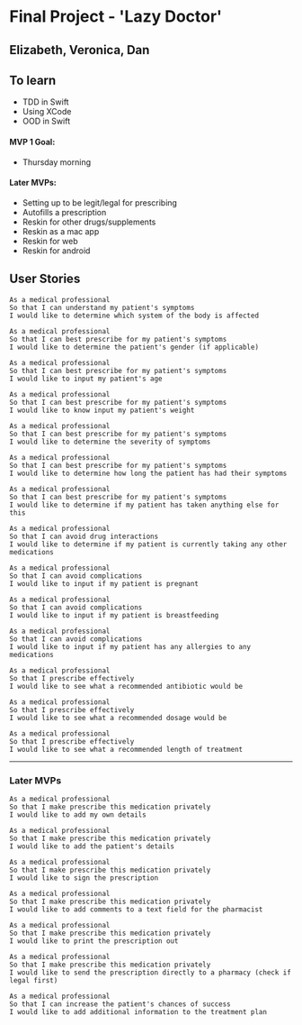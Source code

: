 # Final Project - 'Lazy Doctor'
## Elizabeth, Veronica, Dan


## To learn
- TDD in Swift
- Using XCode
- OOD in Swift

#### MVP 1 Goal:
- Thursday morning

#### Later MVPs:
- Setting up to be legit/legal for prescribing
- Autofills a prescription
- Reskin for other drugs/supplements
- Reskin as a mac app
- Reskin for web
- Reskin for android

## User Stories
```
As a medical professional
So that I can understand my patient's symptoms
I would like to determine which system of the body is affected
```

```
As a medical professional
So that I can best prescribe for my patient's symptoms
I would like to determine the patient's gender (if applicable)
```

```
As a medical professional
So that I can best prescribe for my patient's symptoms
I would like to input my patient's age
```

```
As a medical professional
So that I can best prescribe for my patient's symptoms
I would like to know input my patient's weight
```


```
As a medical professional
So that I can best prescribe for my patient's symptoms
I would like to determine the severity of symptoms
```

```
As a medical professional
So that I can best prescribe for my patient's symptoms
I would like to determine how long the patient has had their symptoms
```

```
As a medical professional
So that I can best prescribe for my patient's symptoms
I would like to determine if my patient has taken anything else for this
```

```
As a medical professional
So that I can avoid drug interactions
I would like to determine if my patient is currently taking any other medications
```

```
As a medical professional
So that I can avoid complications
I would like to input if my patient is pregnant
```

```
As a medical professional
So that I can avoid complications
I would like to input if my patient is breastfeeding
```

```
As a medical professional
So that I can avoid complications
I would like to input if my patient has any allergies to any medications
```

```
As a medical professional
So that I prescribe effectively
I would like to see what a recommended antibiotic would be
```

```
As a medical professional
So that I prescribe effectively
I would like to see what a recommended dosage would be
```

```
As a medical professional
So that I prescribe effectively
I would like to see what a recommended length of treatment
```

--------
### Later MVPs

```
As a medical professional
So that I make prescribe this medication privately
I would like to add my own details
```

```
As a medical professional
So that I make prescribe this medication privately
I would like to add the patient's details
```

```
As a medical professional
So that I make prescribe this medication privately
I would like to sign the prescription
```

```
As a medical professional
So that I make prescribe this medication privately
I would like to add comments to a text field for the pharmacist
```

```
As a medical professional
So that I make prescribe this medication privately
I would like to print the prescription out
```

```
As a medical professional
So that I make prescribe this medication privately
I would like to send the prescription directly to a pharmacy (check if legal first)
```

```
As a medical professional
So that I can increase the patient's chances of success
I would like to add additional information to the treatment plan
```

